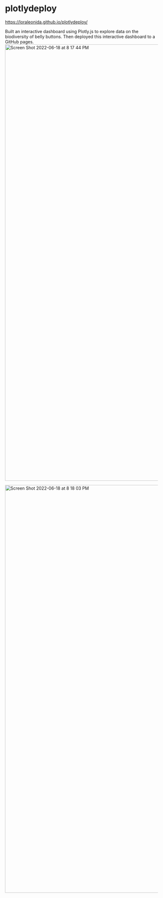 # plotlydeploy
https://loraleonida.github.io/plotlydeploy/

Built an interactive dashboard using Plotly.js to explore data on the biodiversity of belly buttons. Then deployed this interactive dashboard to a GitHub pages. 
<img width="1433" alt="Screen Shot 2022-06-18 at 8 17 44 PM" src="https://user-images.githubusercontent.com/101693004/174464446-a5ed54a2-5882-479e-900b-9262d1d2e6ae.png">

<img width="1339" alt="Screen Shot 2022-06-18 at 8 18 03 PM" src="https://user-images.githubusercontent.com/101693004/174464447-6312a283-8f78-48c6-8802-934b87624de2.png">
